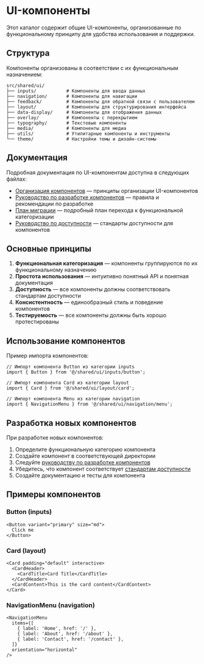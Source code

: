# UI-компоненты

Этот каталог содержит общие UI-компоненты, организованные по функциональному принципу для удобства использования и поддержки.

## Структура

Компоненты организованы в соответствии с их функциональным назначением:

```
src/shared/ui/
├── inputs/           # Компоненты для ввода данных
├── navigation/       # Компоненты для навигации
├── feedback/         # Компоненты для обратной связи с пользователем
├── layout/           # Компоненты для структурирования интерфейса
├── data-display/     # Компоненты для отображения данных
├── overlay/          # Компоненты с перекрытием
├── typography/       # Текстовые компоненты
├── media/            # Компоненты для медиа
├── utils/            # Утилитарные компоненты и инструменты
└── theme/            # Настройки темы и дизайн-системы
```

## Документация

Подробная документация по UI-компонентам доступна в следующих файлах:

- [Организация компонентов](./COMPONENT_ORGANIZATION.md) — принципы организации UI-компонентов
- [Руководство по разработке компонентов](./COMPONENT_GUIDELINES.md) — правила и рекомендации по разработке
- [План миграции](./MIGRATION_PLAN.md) — подробный план перехода к функциональной категоризации
- [Руководство по доступности](./accessibility/ACCESSIBILITY_GUIDELINES.md) — стандарты доступности для компонентов

## Основные принципы

1. **Функциональная категоризация** — компоненты группируются по их функциональному назначению
2. **Простота использования** — интуитивно понятный API и понятная документация
3. **Доступность** — все компоненты должны соответствовать стандартам доступности
4. **Консистентность** — единообразный стиль и поведение компонентов
5. **Тестируемость** — все компоненты должны быть хорошо протестированы

## Использование компонентов

Пример импорта компонентов:

```tsx
// Импорт компонента Button из категории inputs
import { Button } from '@/shared/ui/inputs/button';

// Импорт компонента Card из категории layout
import { Card } from '@/shared/ui/layout/card';

// Импорт компонента Menu из категории navigation
import { NavigationMenu } from '@/shared/ui/navigation/menu';
```

## Разработка новых компонентов

При разработке новых компонентов:

1. Определите функциональную категорию компонента
2. Создайте компонент в соответствующей директории
3. Следуйте [руководству по разработке компонентов](./COMPONENT_GUIDELINES.md)
4. Убедитесь, что компонент соответствует [стандартам доступности](./accessibility/ACCESSIBILITY_GUIDELINES.md)
5. Создайте документацию и тесты для компонента

## Примеры компонентов

### Button (inputs)

```tsx
<Button variant="primary" size="md">
  Click me
</Button>
```

### Card (layout)

```tsx
<Card padding="default" interactive>
  <CardHeader>
    <CardTitle>Card Title</CardTitle>
  </CardHeader>
  <CardContent>This is the card content</CardContent>
</Card>
```

### NavigationMenu (navigation)

```tsx
<NavigationMenu
  items={[
    { label: 'Home', href: '/' },
    { label: 'About', href: '/about' },
    { label: 'Contact', href: '/contact' },
  ]}
  orientation="horizontal"
/>
```
